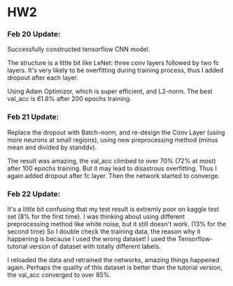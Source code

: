 # HW2

### Feb 20 Update:  
Successfully constructed tensorflow CNN model.   

The structure is a little bit like LeNet: three conv layers followed by two fc layers. It's very likely to be overfitting during training process, 
thus I added dropout after each layer.  

Using Adam Optimizor, which is super efficient, and L2-norm. The best val_acc is 61.8% after 200 epochs training.  


### Feb 21 Update:
Replace the dropout with Batch-norm, and re-design the Conv Layer (using more neurons at small regions), using new preprocessing method (minus mean and divided by standdv).   

The result was amazing, the val_acc climbed to over 70% (72% at most) after 100 epochs training. But it may lead to disastrous overfitting. Thus I again added dropout after fc layer. Then the network started to converge.  


### Feb 22 Update:
It's a little bit confusing that my test result is extremly poor on kaggle test set (8% for the first time). I was thinking about using different preprocessing method like white noise, but it still doesn't work. (13% for the second time) So I double check the training data, the reason why it happening is because I used the wrong dataset! I used the Tensorflow-tutorial version of dataset with totally different labels. 

I reloaded the data and retrained the networks, amazing things happened again. Perhaps the quality of this dataset is better than the tutorial version, the val_acc converged to over 85%.  


